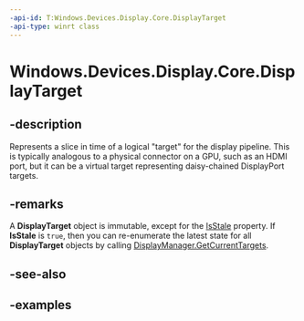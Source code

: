 ```yaml
---
-api-id: T:Windows.Devices.Display.Core.DisplayTarget
-api-type: winrt class
---
```


<!-- Class syntax.
public class DisplayTarget 
-->

# Windows.Devices.Display.Core.DisplayTarget

## -description
Represents a slice in time of a logical "target" for the display pipeline. This is typically analogous to a physical connector on a GPU, such as an HDMI port, but it can be a virtual target representing daisy-chained DisplayPort targets.

## -remarks
A **DisplayTarget** object is immutable, except for the [IsStale](displaytarget_isstale.md) property. If **IsStale** is `true`, then you can re-enumerate the latest state for all **DisplayTarget** objects by calling [DisplayManager.GetCurrentTargets](displaymanager_getcurrenttargets_1359061908.md).

## -see-also

## -examples
